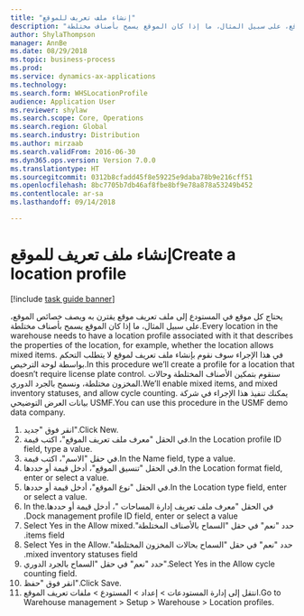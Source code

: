 ```yaml
--- 
title: "إنشاء ملف تعريف للموقع"
description: "يحتاج كل موقع في المستودع إلى ملف تعريف موقع يقترن به ويصف خصائص الموقع، على سبيل المثال، ما إذا كان الموقع يسمح بأصناف مختلطة."
author: ShylaThompson
manager: AnnBe
ms.date: 08/29/2018
ms.topic: business-process
ms.prod: 
ms.service: dynamics-ax-applications
ms.technology: 
ms.search.form: WHSLocationProfile
audience: Application User
ms.reviewer: shylaw
ms.search.scope: Core, Operations
ms.search.region: Global
ms.search.industry: Distribution
ms.author: mirzaab
ms.search.validFrom: 2016-06-30
ms.dyn365.ops.version: Version 7.0.0
ms.translationtype: HT
ms.sourcegitcommit: 0312b8cfadd45f8e59225e9daba78b9e216cff51
ms.openlocfilehash: 8bc7705b7db46af8fbe8bf9e78a878a53249b452
ms.contentlocale: ar-sa
ms.lasthandoff: 09/14/2018

---
```

# <a name="create-a-location-profile"></a><span data-ttu-id="73621-103">إنشاء ملف تعريف للموقع</span><span class="sxs-lookup"><span data-stu-id="73621-103">Create a location profile</span></span>

[!include [task guide banner](../../includes/task-guide-banner.md)]

<span data-ttu-id="73621-104">يحتاج كل موقع في المستودع إلى ملف تعريف موقع يقترن به ويصف خصائص الموقع، على سبيل المثال، ما إذا كان الموقع يسمح بأصناف مختلطة.</span><span class="sxs-lookup"><span data-stu-id="73621-104">Every location in the warehouse needs to have a location profile associated with it that describes the properties of the location, for example, whether the location allows mixed items.</span></span> <span data-ttu-id="73621-105">في هذا الإجراء سوف نقوم بإنشاء ملف تعريف لموقع لا يتطلب التحكم بواسطة لوحة الترخيص‬.</span><span class="sxs-lookup"><span data-stu-id="73621-105">In this procedure we’ll create a profile for a location that doesn’t require license plate control.</span></span> <span data-ttu-id="73621-106">سنقوم بتمكين الأصناف المختلطة وحالات المخزون مختلطة، ونسمح بالجرد الدوري.</span><span class="sxs-lookup"><span data-stu-id="73621-106">We’ll enable mixed items, and mixed inventory statuses, and allow cycle counting.</span></span> <span data-ttu-id="73621-107">يمكنك تنفيذ هذا الإجراء في شركة بيانات العرض التوضيحي USMF.</span><span class="sxs-lookup"><span data-stu-id="73621-107">You can use this procedure in the USMF demo data company.</span></span>

1. <span data-ttu-id="73621-108">انقر فوق "جديد".</span><span class="sxs-lookup"><span data-stu-id="73621-108">Click New.</span></span>
2. <span data-ttu-id="73621-109">في الحقل "معرف ملف تعريف الموقع"، اكتب قيمة.</span><span class="sxs-lookup"><span data-stu-id="73621-109">In the Location profile ID field, type a value.</span></span>
3. <span data-ttu-id="73621-110">في حقل "الاسم"، اكتب قيمة.</span><span class="sxs-lookup"><span data-stu-id="73621-110">In the Name field, type a value.</span></span>
4. <span data-ttu-id="73621-111">في الحقل "تنسيق الموقع"، أدخل قيمة أو حددها.</span><span class="sxs-lookup"><span data-stu-id="73621-111">In the Location format field, enter or select a value.</span></span>
5. <span data-ttu-id="73621-112">في الحقل "نوع الموقع‬"، أدخل قيمة أو حددها.</span><span class="sxs-lookup"><span data-stu-id="73621-112">In the Location type field, enter or select a value.</span></span>
6. <span data-ttu-id="73621-113">في الحقل "‏‫‏‫معرف ملف تعريف إدارة المساحات‬ "، أدخل قيمة أو حددها.</span><span class="sxs-lookup"><span data-stu-id="73621-113">In the Dock management profile ID field, enter or select a value.</span></span>
7. <span data-ttu-id="73621-114">حدد "نعم" في حقل "‏‫‏‫السماح بالأصناف المختلطة".</span><span class="sxs-lookup"><span data-stu-id="73621-114">Select Yes in the Allow mixed items field.</span></span>
8. <span data-ttu-id="73621-115">حدد "نعم" في حقل "‏‫‏‫السماح بحالات المخزون المختلطة".</span><span class="sxs-lookup"><span data-stu-id="73621-115">Select Yes in the Allow mixed  inventory statuses field.</span></span>
9. <span data-ttu-id="73621-116">حدد "نعم" في حقل "‏‫السماح بالجرد الدوري‬".</span><span class="sxs-lookup"><span data-stu-id="73621-116">Select Yes in the Allow cycle counting field.</span></span>
10. <span data-ttu-id="73621-117">انقر فوق "حفظ".</span><span class="sxs-lookup"><span data-stu-id="73621-117">Click Save.</span></span>
11. <span data-ttu-id="73621-118">انتقل إلى إدارة المستودعات‬ > إعداد > المستودع > ملفات تعريف الموقع‬.</span><span class="sxs-lookup"><span data-stu-id="73621-118">Go to Warehouse management > Setup > Warehouse > Location profiles.</span></span>


